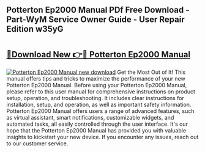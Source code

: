 ## Potterton Ep2000 Manual PDf Free Download - Part-WyM Service Owner Guide - User Repair Edition w35yG

# <h2><a href="http://cf2192.oget.top/?id=Potterton+Ep2000+Manual">🔗Download New 👉🔴 Potterton Ep2000 Manual</a></h2>

[![Potterton Ep2000 Manual new download](https://i.imgur.com/5g1atiW.png)](http://cf2192.oget.top/?id=Potterton+Ep2000+Manual)
Get the Most Out of It! This manual offers tips and tricks to maximize the performance of your new Potterton Ep2000 Manual. Before using your Potterton Ep2000 Manual, please refer to this user manual for comprehensive instructions on product setup, operation, and troubleshooting. It includes clear instructions for installation, setup, and operation, as well as important safety information. Potterton Ep2000 Manual offers users a range of advanced features, such as virtual assistant, smart notifications, customizable widgets, and automated tasks, all easily controlled through the user interface. It's our hope that the Potterton Ep2000 Manual has provided you with valuable insights to kickstart your new device. If you encounter any issues, reach out to our customer service.
